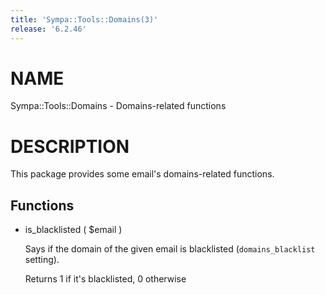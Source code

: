 ```yaml
---
title: 'Sympa::Tools::Domains(3)'
release: '6.2.46'
---
```


# NAME

Sympa::Tools::Domains - Domains-related functions

# DESCRIPTION

This package provides some email's domains-related functions.

## Functions

- is\_blacklisted ( $email )

    Says if the domain of the given email is blacklisted (`domains_blacklist`
    setting).

    Returns 1 if it's blacklisted, 0 otherwise
